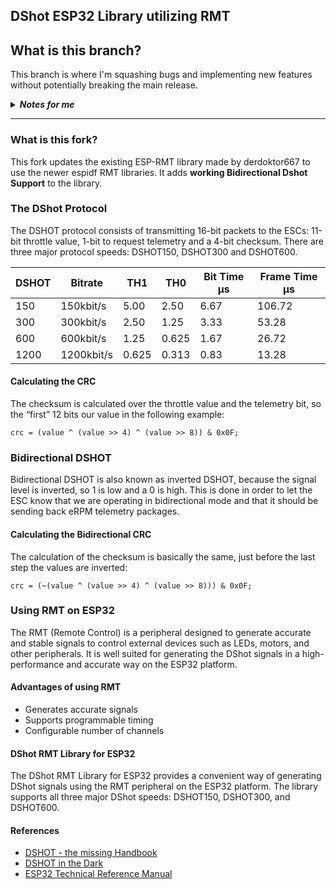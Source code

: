 ## DShot ESP32 Library utilizing RMT

## What is this branch?
This branch is where I'm squashing bugs and implementing new features without potentially breaking the main release.

<details>
  <summary style="font-size:100%;"><i><b>Notes for me</b></i></summary>


Known problems so far:
-	Reception reliability is around 60%, which is far too low
-	rmt_rx.c line 505, there's a bug with the RMT version I used that made an incorrect assertion:
	`assert(offset > rx_chan->mem_off);` should be `assert(offset >= rx_chan->mem_off);`
-	Starting a back transmit before the reception has been read results in an overflow because it is hearing its own voice... I think...
	This one actually doesn't happen all the time, so I don't know its cause


The program is getting good packets, but is parsing them incorrectly?

For example, this:
===============================<\r><\n>
D0: 23 L0: 1 || D1: 38 L1: 0<\r><\n>
D0: 10 L0: 1 || D1: 11 L1: 0<\r><\n>
D0: 11 L0: 1 || D1: 12 L1: 0<\r><\n>
D0: 23 L0: 1 || D1: 10 L1: 0<\r><\n>
D0: 38 L0: 1 || D1: 24 L1: 0<\r><\n>
D0: 24 L0: 1 || D1: 0 L1: 0<\r><\n>
===============================<\r><\n>
was reported as a bad packet, even though running it through the code on a desktop PC resulted in a good packet!

This one duplicated the final frame
===============================<\r><\n>
D0: 24 L0: 1 || D1: 37 L1: 0<\r><\n>
D0: 24 L0: 1 || D1: 10 L1: 0<\r><\n>
D0: 24 L0: 1 || D1: 24 L1: 0<\r><\n>
D0: 23 L0: 1 || D1: 24 L1: 0<\r><\n>
D0: 11 L0: 1 || D1: 23 L1: 0<\r><\n>
D0: 10 L0: 1 || D1: 0 L1: 0<\r><\n>
D0: 10 L0: 1 || D1: 0 L1: 0<\r><\n> //this one caused error
===============================<\r><\n>


potential problem note:
xQueue ISR data passer sends a pointer to the data
the data that the pointer is refrencing can change with another RX event

since we know the max size that a recieved frame should be, we could probably copy the whole thing into the queue instead of just a pointer to the data. That way, if things change midway, we don't get weird OOB memory problems

the response packet is 21 bits long
each bit is either HIGH or LOW
an rmt_symbol_word_t contains a HIGH and LOW part (so it contains 2 bits)
21/2 = 10 + r=1
11 is the max number of symbols we would need
each symbol is 32 bits long (unsigned int)
11 ints is the size of the data


note: there is a 30 microsecond space minimum between dshot TX and RX


## Debugging error rates
pin 23 has a success rate of 37.5 % (in spot 1)
pin 18 has a success rate of 63.2 % (in spot 2)

(adding these averages together makes around 100%?) Is this a coincidence?

when switching these spots, the success rates for each pin stayed the same.
Even though the RMT for one pin was initialized before the other, there must be some set precidence for the backend

23 in spot 2 had a lower success than 18 in spot 1
spot 1 had a success of 60.8 % (18)
spot 2 had a success of 46.2 % (23)

this doesn't add as evenly into 100%...

just spot 1 with pin 23:
success of 46.9 % (considered close enough to the experiment above)

just spot 1 with pin 18:
success of 60.4 % (close enough to the experiment above)


The betaflight controller sends dshot 600 commands every 2 milliseconds
It also sends dshot 300 commands every 2 milliseconds as well.
This is also not a hard and fast 2ms. It varies based on processor load
The frequency of commands is independent of speed. The controller will perform all important operations first, then send the latest dshot command as the scheduler decides.


occasionally, we get this error:
`E rmt: hw buffer too small, received symbols truncated`
This is followed immediately by a reception error of 2 (no packet in queue, rx_data.num_symbols = 1 or 0?)


Changing the queue type to use a statically allocated array of rmt symbols has increased the success rate to 99% for all channels (removed channel "bias"). 
I still have problems with too frequent reads though. I think the problem is that when I go to read, I get inturrupted by an rx event, so the data I get in gets cut off.

Is the RX event cutting off the read event, or is the read event cutting off the RX event?

</details>

---

### What is this fork?
This fork updates the existing ESP-RMT library made by derdoktor667 to use the newer espidf RMT libraries. It adds **working Bidirectional Dshot Support** to the library.


### The DShot Protocol
The DSHOT protocol consists of transmitting 16-bit packets to the ESCs: 11-bit throttle value,  1-bit to request telemetry and a 4-bit checksum. There are three major protocol speeds: DSHOT150, DSHOT300 and DSHOT600.

| DSHOT | Bitrate   | TH1   | TH0    | Bit Time µs | Frame Time µs |
|-------|------------|-------|--------|------------|---------------|
| 150   | 150kbit/s  | 5.00  | 2.50   | 6.67       | 106.72        |
| 300   | 300kbit/s  | 2.50  | 1.25   | 3.33       | 53.28         |
| 600   | 600kbit/s  | 1.25  | 0.625  | 1.67       | 26.72         |
| 1200  | 1200kbit/s | 0.625 | 0.313  | 0.83       | 13.28         |

#### Calculating the CRC
The checksum is calculated over the throttle value and the telemetry bit, so the “first” 12 bits our value in the following example:

    crc = (value ^ (value >> 4) ^ (value >> 8)) & 0x0F;

### Bidirectional DSHOT
Bidirectional DSHOT is also known as inverted DSHOT, because the signal level is inverted, so 1 is low and a 0 is high. This is done in order to let the ESC know that we are operating in bidirectional mode and that it should be sending back eRPM telemetry packages.

#### Calculating the Bidirectional CRC
The calculation of the checksum is basically the same, just before the last step the values are inverted:

    crc = (~(value ^ (value >> 4) ^ (value >> 8))) & 0x0F;

### Using RMT on ESP32
The RMT (Remote Control) is a peripheral designed to generate accurate and stable signals to control external devices such as LEDs, motors, and other peripherals. It is well suited for generating the DShot signals in a high-performance and accurate way on the ESP32 platform.

#### Advantages of using RMT
- Generates accurate signals
- Supports programmable timing
- Configurable number of channels

#### DShot RMT Library for ESP32
The DShot RMT Library for ESP32 provides a convenient way of generating DShot signals using the RMT peripheral on the ESP32 platform. The library supports all three major DShot speeds: DSHOT150, DSHOT300, and DSHOT600.

#### References
- [DSHOT - the missing Handbook](https://brushlesswhoop.com/dshot-and-bidirectional-dshot/)
- [DSHOT in the Dark](https://dmrlawson.co.uk/index.php/2017/12/04/dshot-in-the-dark/)
- [ESP32 Technical Reference Manual](https://www.espressif.com/sites/default/files/documentation/esp32_technical_reference_manual_en.pdf)
